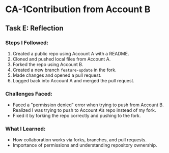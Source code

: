 # CA-1Contribution from Account B

## Task E: Reflection

### Steps I Followed:
1. Created a public repo using Account A with a README.
2. Cloned and pushed local files from Account A.
3. Forked the repo using Account B.
4. Created a new branch `feature-update` in the fork.
5. Made changes and opened a pull request.
6. Logged back into Account A and merged the pull request.

### Challenges Faced:
- Faced a "permission denied" error when trying to push from Account B. Realized I was trying to push to Account A’s repo instead of my fork.
- Fixed it by forking the repo correctly and pushing to the fork.

### What I Learned:
- How collaboration works via forks, branches, and pull requests.
- Importance of permissions and understanding repository ownership.

